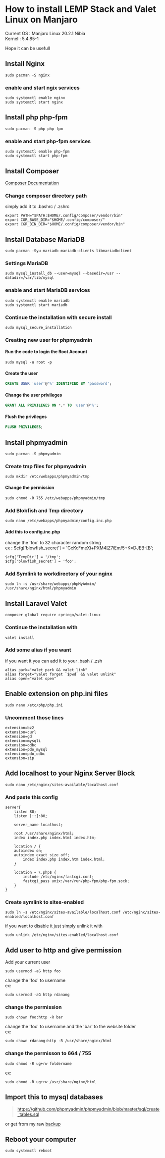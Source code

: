 # How to install LEMP Stack and Valet Linux on Manjaro

Current OS : Manjaro Linux 20.2.1 Nibia  
Kernel : 5.4.85-1

Hope it can be usefull

## Install Nginx 

```shell
sudo pacman -S nginx
```
### enable and start ngix services

```shell
sudo systemctl enable nginx
sudo systemctl start nginx
```

## Install php php-fpm
```shell
sudo pacman -S php php-fpm
```

### enable and start php-fpm services

```shell
sudo systemctl enable php-fpm
sudo systemctl start php-fpm
```

## Install Composer
[Composer Documentation](https://getcomposer.org/download/)

### Change composer directory path
simply add it to .bashrc / .zshrc
```shell
export PATH="$PATH:$HOME/.config/composer/vendor/bin"
export CGR_BASE_DIR="$HOME/.config/composer/"
export CGR_BIN_DIR="$HOME/.config/composer/vendor/bin"
```

## Install Database MariaDB

```shell
sudo pacman -Syu mariadb mariadb-clients libmariadbclient
```

### Settings MariaDB
```shell
sudo mysql_install_db --user=mysql --basedir=/usr --datadir=/var/lib/mysql
```

### enable and start MariaDB services

```shell
sudo systemctl enable mariadb
sudo systemctl start mariadb
```

### Continue the installation with secure install

```shell
sudo mysql_secure_installation
```

### Creating new user for phpmyadmin
#### Run the code to login the Root Account
```shell
sudo mysql -u root -p
```
#### Create the user
```sql
CREATE USER 'user'@'%' IDENTIFIED BY 'password';
```
#### Change the user privileges
```sql
GRANT ALL PRIVILEGES ON *.* TO 'user'@'%';
```
#### Flush the privileges
```sql
FLUSH PRIVILEGES;
```

## Install phpmyadmin
```shell
sudo pacman -S phpmyadmin
```

### Create tmp files for phpmyadmin
```shell
sudo mkdir /etc/webapps/phpmyadmin/tmp
```

#### Change the permission
```shell
sudo chmod -R 755 /etc/webapps/phpmyadmin/tmp
```

### Add Blobfish and Tmp directory
```shell
sudo nano /etc/webapps/phpmyadmin/config.inc.php
```

#### Add this to config.inc.php
change the 'foo' to 32 character random string  
ex : $cfg['blowfish_secret'] = 'GcKd*meXi+PXM4[Z7iEm/5+K=DJEB-[B';
```shell
$cfg['TempDir'] = '/tmp';
$cfg['blowfish_secret'] = 'foo';
```

### Add Symlink to workdirectory of your nginx
```shell
sudo ln -s /usr/share/webapps/phpMyAdmin/ /usr/share/nginx/html/phpmyadmin
```

## Install Laravel Valet
```shell
composer global require cpriego/valet-linux
```
### Continue the installation with
```shell
valet install
```

### Add some alias if you want
if you want it you can add it to your .bash / .zsh
```shell
alias park="valet park && valet link"
alias forget="valet forget `$pwd` && valet unlink"
alias open="valet open"
```

## Enable extension on php.ini files
```shell
sudo nano /etc/php/php.ini
```

### Uncomment those lines
```shell
extension=bz2
extension=curl
extension=gd
extension=mysqli
extension=odbc
extension=pdo_mysql
extension=pdo_odbc
extension=zip
```

## Add localhost to your Nginx Server Block
```shell
sudo nano /etc/nginx/sites-available/localhost.conf
```

### And paste this config
```shell
server{
    listen 80;
    listen [::]:80;

    server_name localhost;

    root /usr/share/nginx/html;
    index index.php index.html index.htm;

    location / {
	autoindex on;
	autoindex_exact_size off;
        index index.php index.htm index.html;
    }

    location ~ \.php$ {
	    include /etc/nginx/fastcgi.conf;
        fastcgi_pass unix:/var/run/php-fpm/php-fpm.sock;
    }
}
```

### Create symlink to sites-enabled
```shell
sudo ln -s /etc/nginx/sites-available/localhost.conf /etc/nginx/sites-enabled/localhost.conf
```
if you want to disable it just simply unlink it with
```shell
sudo unlink /etc/nginx/sites-enabled/localhost.conf
```

## Add user to http and give permission
Add your current user
```shell
sudo usermod -aG http foo
```
change the 'foo' to username  
ex:
```shell
sudo usermod -aG http rdanang
```

### change the permission
```shell
sudo chown foo:http -R bar
```
change the 'foo' to username and the 'bar' to the website folder  
ex:
```shell
sudo chown rdanang:http -R /usr/share/nginx/html
```

### change the permisson to 664 / 755
```shell
sudo chmod -R ug+rw foldername
```
ex:
```shell
sudo chmod -R ug+rw /usr/share/nginx/html
```

## Import this to mysql databases
>https://github.com/phpmyadmin/phpmyadmin/blob/master/sql/create_tables.sql

or get from my raw [backup](https://github.com/LilRookie69/Install-LEMP-STACK-Manjaro/blob/main/rawbackup.md)

## Reboot your computer
```shell
sudo systemctl reboot
```

